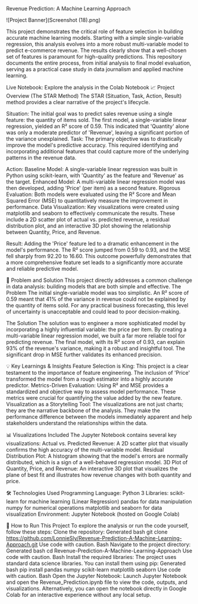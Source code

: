 Revenue Prediction: A Machine Learning Approach

![Project Banner](Screenshot (18).png)

This project demonstrates the critical role of feature selection in building accurate machine learning models. Starting with a simple single-variable regression, this analysis evolves into a more robust multi-variable model to predict e-commerce revenue. The results clearly show that a well-chosen set of features is paramount for high-quality predictions.
This repository documents the entire process, from initial analysis to final model evaluation, serving as a practical case study in data journalism and applied machine learning.

Live Notebook: Explore the analysis in the Colab Notebook
📈 Project Overview (The STAR Method)
The STAR (Situation, Task, Action, Result) method provides a clear narrative of the project's lifecycle.

Situation: The initial goal was to predict sales revenue using a single feature: the quantity of items sold. The first model, a single-variable linear regression, yielded an R² score of 0.59. This indicated that 'Quantity' alone was only a moderate predictor of 'Revenue', leaving a significant portion of the variance unexplained.
Task: The primary objective was to drastically improve the model's predictive accuracy. This required identifying and incorporating additional features that could capture more of the underlying patterns in the revenue data.

Action:
Baseline Model: A single-variable linear regression was built in Python using scikit-learn, with 'Quantity' as the feature and 'Revenue' as the target.
Enhanced Model: A multi-variable linear regression model was then developed, adding 'Price' (per item) as a second feature.
Rigorous Evaluation: Both models were evaluated using the R² Score and Mean Squared Error (MSE) to quantitatively measure the improvement in performance.
Data Visualization: Key visualizations were created using matplotlib and seaborn to effectively communicate the results. These include a 2D scatter plot of actual vs. predicted revenue, a residual distribution plot, and an interactive 3D plot showing the relationship between Quantity, Price, and Revenue.

Result: Adding the 'Price' feature led to a dramatic enhancement in the model's performance. The R² score jumped from 0.59 to 0.93, and the MSE fell sharply from 92.20 to 16.60. This outcome powerfully demonstrates that a more comprehensive feature set leads to a significantly more accurate and reliable predictive model.

🎯 Problem and Solution
This project directly addresses a common challenge in data analysis: building models that are both simple and effective.
The Problem
The initial single-variable model was too simplistic. An R² score of 0.59 meant that 41% of the variance in revenue could not be explained by the quantity of items sold. For any practical business forecasting, this level of uncertainty is unacceptable and could lead to poor decision-making.

The Solution
The solution was to engineer a more sophisticated model by incorporating a highly influential variable: the price per item. By creating a multi-variable linear regression model, we built a far more reliable tool for predicting revenue. The final model, with its R² score of 0.93, can explain 93% of the revenue's variance, making it a robust and insightful tool. The significant drop in MSE further validates its enhanced precision.

💡 Key Learnings & Insights
Feature Selection is King: This project is a clear testament to the importance of feature engineering. The inclusion of 'Price' transformed the model from a rough estimator into a highly accurate predictor.
Metrics-Driven Evaluation: Using R² and MSE provides a standardized and objective way to assess model performance. These metrics were crucial for quantifying the value added by the new feature.
Visualization as a Storytelling Tool: The visualizations are not just charts; they are the narrative backbone of the analysis. They make the performance difference between the models immediately apparent and help stakeholders understand the relationships within the data.

📊 Visualizations Included
The Jupyter Notebook contains several key visualizations:
Actual vs. Predicted Revenue: A 2D scatter plot that visually confirms the high accuracy of the multi-variable model.
Residual Distribution Plot: A histogram showing that the model's errors are normally distributed, which is a sign of a well-behaved regression model.
3D Plot of Quantity, Price, and Revenue: An interactive 3D plot that visualizes the plane of best fit and illustrates how revenue changes with both quantity and price.

🛠️ Technologies Used
Programming Language: Python 3
Libraries:
scikit-learn for machine learning (Linear Regression)
pandas for data manipulation
numpy for numerical operations
matplotlib and seaborn for data visualization
Environment: Jupyter Notebook (hosted on Google Colab)

🚀 How to Run This Project
To explore the analysis or run the code yourself, follow these steps:
Clone the repository:
Generated bash
git clone https://github.com/LonnieSly/Revenue-Prediction-A-Machine-Learning-Approach.git
Use code with caution.
Bash
Navigate to the project directory:
Generated bash
cd Revenue-Prediction-A-Machine-Learning-Approach
Use code with caution.
Bash
Install the required libraries:
The project uses standard data science libraries. You can install them using pip:
Generated bash
pip install pandas numpy scikit-learn matplotlib seaborn
Use code with caution.
Bash
Open the Jupyter Notebook:
Launch Jupyter Notebook and open the Revenue_Prediction.ipynb file to view the code, outputs, and visualizations.
Alternatively, you can open the notebook directly in Google Colab for an interactive experience without any local setup.
